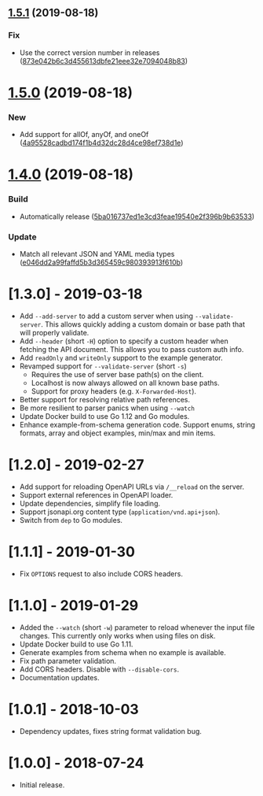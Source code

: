 ## [1.5.1](https://github.com/puppetlabs/apisprout/compare/v1.5.0...v1.5.1) (2019-08-18)


### Fix

* Use the correct version number in releases ([873e042b6c3d455613dbfe21eee32e7094048b83](https://github.com/puppetlabs/apisprout/commit/873e042b6c3d455613dbfe21eee32e7094048b83))

# [1.5.0](https://github.com/puppetlabs/apisprout/compare/v1.4.0...v1.5.0) (2019-08-18)


### New

* Add support for allOf, anyOf, and oneOf ([4a95528cadbd174f1b4d32dc28d4ce98ef738d1e](https://github.com/puppetlabs/apisprout/commit/4a95528cadbd174f1b4d32dc28d4ce98ef738d1e))

# [1.4.0](https://github.com/puppetlabs/apisprout/compare/v1.3.0...v1.4.0) (2019-08-18)


### Build

* Automatically release ([5ba016737ed1e3cd3feae19540e2f396b9b63533](https://github.com/puppetlabs/apisprout/commit/5ba016737ed1e3cd3feae19540e2f396b9b63533))

### Update

* Match all relevant JSON and YAML media types ([e046dd2a99faffd5b3d365459c980393913f610b](https://github.com/puppetlabs/apisprout/commit/e046dd2a99faffd5b3d365459c980393913f610b))

# [1.3.0] - 2019-03-18
- Add `--add-server` to add a custom server when using `--validate-server`.
  This allows quickly adding a custom domain or base path that will properly
  validate.
- Add `--header` (short `-H`) option to specify a custom header when fetching
  the API document. This allows you to pass custom auth info.
- Add `readOnly` and `writeOnly` support to the example generator.
- Revamped support for `--validate-server` (short `-s`)
  - Requires the use of server base path(s) on the client.
  - Localhost is now always allowed on all known base paths.
  - Support for proxy headers (e.g. `X-Forwarded-Host`).
- Better support for resolving relative path references.
- Be more resilient to parser panics when using `--watch`
- Update Docker build to use Go 1.12 and Go modules.
- Enhance example-from-schema generation code. Support enums, string formats,
  array and object examples, min/max and min items.

# [1.2.0] - 2019-02-27
- Add support for reloading OpenAPI URLs via `/__reload` on the server.
- Support external references in OpenAPI loader.
- Update dependencies, simplify file loading.
- Support jsonapi.org content type (`application/vnd.api+json`).
- Switch from `dep` to Go modules.

# [1.1.1] - 2019-01-30
- Fix `OPTIONS` request to also include CORS headers.

# [1.1.0] - 2019-01-29
- Added the `--watch` (short `-w`) parameter to reload whenever the input file
  changes. This currently only works when using files on disk.
- Update Docker build to use Go 1.11.
- Generate examples from schema when no example is available.
- Fix path parameter validation.
- Add CORS headers. Disable with `--disable-cors`.
- Documentation updates.

# [1.0.1] - 2018-10-03
- Dependency updates, fixes string format validation bug.

# [1.0.0] - 2018-07-24
- Initial release.
